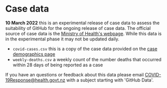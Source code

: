 # Case data

__10 March 2022__ this is an experimental release of case data to assess the suitability of GitHub for the ongoing release of case data. 
The official source of case data is the [Ministry of Health's webpage](https://www.health.govt.nz/covid-19-novel-coronavirus/covid-19-data-and-statistics/covid-19-current-cases).
While this data is in the experimental phase it may not be updated daily.

- `covid-cases.csv` this is a copy of the case data provided on the 
     [case demographics page](https://www.health.govt.nz/covid-19-novel-coronavirus/covid-19-data-and-statistics/covid-19-case-demographics) 
- `weekly-deaths.csv` a weekly count of the number deaths that occurred within 28 days of being reported as a case

If you have an questions or feedback about this data please email [COVID-19Response@health.govt.nz](mailto:COVID-19Response@health.govt.nz) with a subject 
starting with 'GitHub Data'.
